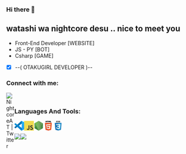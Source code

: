 ### Hi there 👋

## watashi wa nightcore desu .. nice to meet you
- Front-End Developer [WEBSITE]
- JS - PY [BOT]
- Csharp [GAME]
- [x] --( OTAKUGIRL DEVELOPER )--
### Connect with me:

[<img align="left" alt="NightcoreAT | Twitter" width="22px" src="https://cdn.jsdelivr.net/npm/simple-icons@v3/icons/twitter.svg" />][twitter]

<br />

### Languages And Tools:

<img align="left" alt="Visual Studio Code" width="26px" src="https://raw.githubusercontent.com/github/explore/80688e429a7d4ef2fca1e82350fe8e3517d3494d/topics/visual-studio-code/visual-studio-code.png" />
<img align="left" alt="JavaScript" width="26px" src="https://raw.githubusercontent.com/github/explore/80688e429a7d4ef2fca1e82350fe8e3517d3494d/topics/javascript/javascript.png" />
<img align="left" alt="Node.js" width="26px" src="https://raw.githubusercontent.com/github/explore/80688e429a7d4ef2fca1e82350fe8e3517d3494d/topics/nodejs/nodejs.png" />
<img align="left" alt="Html5" width="26px" src="https://raw.githubusercontent.com/github/explore/80688e429a7d4ef2fca1e82350fe8e3517d3494d/topics/html/html.png" />
<img align="left" alt="Css" width="26px" src="https://raw.githubusercontent.com/github/explore/80688e429a7d4ef2fca1e82350fe8e3517d3494d/topics/css/css.png" />
<br />
<br />

<div>
  <img height="170" align="left" src="https://github-readme-stats.vercel.app/api?username=serin3&show_icons=true&include_all_commits=true&hide_border=true&theme=radical" />
  <img src="https://github-readme-stats.vercel.app/api/top-langs/?username=serin3&layout=compact&hide_border=true&theme=radical" />
</div>

[twitter]: https://twitter.com/NightcoreAT
